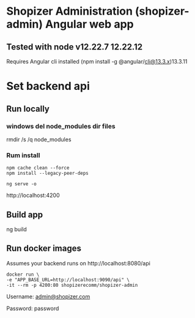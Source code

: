 # Shopizer Administration (shopizer-admin) Angular web app

## Tested with node v12.22.7   12.22.12

Requires Angular cli installed (npm install -g @angular/cli@13.3.x)13.3.11

# Set backend api



## Run locally
### windows del node_modules dir files
rmdir /s /q node_modules
### Rum install
```shell
npm cache clean --force
npm install --legacy-peer-deps

ng serve -o
```

http://localhost:4200

## Build app
ng build 

## Run docker images

Assumes your backend runs on http://localhost:8080/api

```
docker run \
-e "APP_BASE_URL=http://localhost:9090/api" \
-it --rm -p 4200:80 shopizerecomm/shopizer-admin
```

Username: admin@shopizer.com

Password: password
